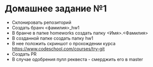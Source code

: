 # Домашнее задание №1

- Склонировать репозиторий
- Создать бранч <фамилия>_hw1
- В бранче в папке homeworks создать папку <Имя>.<Фамилия>
- В созданной папке создать папку hw1
- В нее положить скриншот о прохождении курса https://www.codeschool.com/courses/try-git
- Создать PR
- В случае одобрения пулл реквеста - смерджить его в master